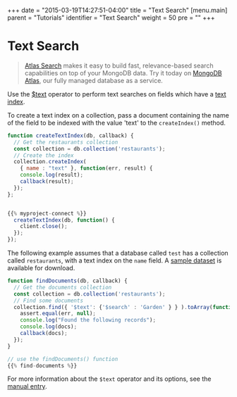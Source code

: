 +++
date = "2015-03-19T14:27:51-04:00"
title = "Text Search"
[menu.main]
  parent = "Tutorials"
  identifier = "Text Search"
  weight = 50
  pre = "<i class='fa'></i>"
+++

# Text Search

> [Atlas Search](https://docs.atlas.mongodb.com/atlas-search) makes it easy to build fast, relevance-based search capabilities on top of your MongoDB data. Try it today on [MongoDB Atlas](https://www.mongodb.com/cloud/atlas), our fully managed database as a service.

Use the [$text](https://docs.mongodb.org/manual/reference/operator/query/text/)
operator to perform text searches on fields which have a
[text index](https://docs.mongodb.org/manual/core/index-text/).

To create a text index on a collection, pass a document containing
the name of the field to be indexed with the value 'text' to the
``createIndex()`` method.

```js
function createTextIndex(db, callback) {
  // Get the restaurants collection
  const collection = db.collection('restaurants');
  // Create the index
  collection.createIndex(
    { name : "text" }, function(err, result) {
    console.log(result);
    callback(result);
  });
};


{{% myproject-connect %}}
  createTextIndex(db, function() {
    client.close();
  });
});
```


The following example assumes that a database called ``test`` has a
collection called ``restaurants``, with a text index on the ``name`` field.
A [sample dataset](https://docs.mongodb.org/getting-started/node/import-data/)
is available for download.

```js
function findDocuments(db, callback) {
  // Get the documents collection
  const collection = db.collection('restaurants');
  // Find some documents
  collection.find({ '$text': {'$search' : 'Garden' } } ).toArray(function(err, docs) {
    assert.equal(err, null);
    console.log("Found the following records");
    console.log(docs);
    callback(docs);
  });
}

// use the findDocuments() function
{{% find-documents %}}
```
For more information about the ``$text`` operator and its options, see the
[manual entry](https://docs.mongodb.org/manual/reference/operator/query/text/).
